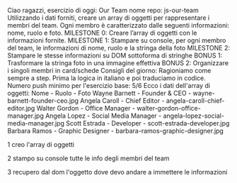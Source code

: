 Ciao ragazzi,
esercizio di oggi: Our Team
nome repo: js-our-team
Utilizzando i dati forniti, creare un array di oggetti per rappresentare i membri del team. Ogni membro è caratterizzato dalle seguenti informazioni: nome, ruolo e foto.
MILESTONE 0: Creare l’array di oggetti con le informazioni fornite.
MILESTONE 1: Stampare su console, per ogni membro del team, le informazioni di nome, ruolo e la stringa della foto
MILESTONE 2: Stampare le stesse informazioni su DOM sottoforma di stringhe
BONUS 1: Trasformare la stringa foto in una immagine effettiva
BONUS 2: Organizzare i singoli membri in card/schede
Consigli del giorno: Ragioniamo come sempre a step. Prima la logica in italiano e poi traduciamo in codice.
Numero push minimo per l'esercizio base: 5/6
Ecco i dati dell'array di oggetti:
Nome - Ruolo - Foto
Wayne Barnett - Founder & CEO - wayne-barnett-founder-ceo.jpg
Angela Caroll	- Chief Editor	- angela-caroll-chief-editor.jpg
Walter Gordon - Office Manager - walter-gordon-office-manager.jpg
Angela Lopez	- Social Media Manager - angela-lopez-social-media-manager.jpg
Scott Estrada	- Developer - scott-estrada-developer.jpg
Barbara Ramos - Graphic Designer - barbara-ramos-graphic-designer.jpg


1 creo l'array di oggetti

2 stampo su console tutte le info degli membri del team

3 recupero dal dom l'oggetto dove devo andare a immettere le informazioni